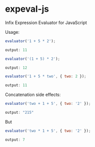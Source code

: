 # expeval-js
Infix Expression Evaluator for JavaScript

Usage:

```javascript
evaluator('1 + 5 * 2');

output: 11
```



```javascript
evaluator('(1 + 5) * 2');

output: 12
```


```javascript
evaluator('1 + 5 * two', { two: 2 });

output: 11
```

Concatenation side effects:
```javascript
evaluator('two + 1 + 5', { two: '2' });

output: "215"
```
But
```javascript
evaluator('two * 1 + 5', { two: '2' });

output: 7
```
